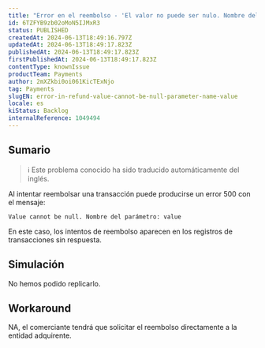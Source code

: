 ```yaml
---
title: "Error en el reembolso - 'El valor no puede ser nulo. Nombre del parámetro: valor'"
id: 6TZFYB9zb02oMoN5IJMxR3
status: PUBLISHED
createdAt: 2024-06-13T18:49:16.797Z
updatedAt: 2024-06-13T18:49:17.823Z
publishedAt: 2024-06-13T18:49:17.823Z
firstPublishedAt: 2024-06-13T18:49:17.823Z
contentType: knownIssue
productTeam: Payments
author: 2mXZkbi0oi061KicTExNjo
tag: Payments
slugEN: error-in-refund-value-cannot-be-null-parameter-name-value
locale: es
kiStatus: Backlog
internalReference: 1049494
---
```


## Sumario

>ℹ️ Este problema conocido ha sido traducido automáticamente del inglés.


Al intentar reembolsar una transacción puede producirse un error 500 con el mensaje:

`Value cannot be null. Nombre del parámetro: value`

 En este caso, los intentos de reembolso aparecen en los registros de transacciones sin respuesta.


##

## Simulación


No hemos podido replicarlo.



## Workaround


NA, el comerciante tendrá que solicitar el reembolso directamente a la entidad adquirente.




